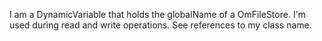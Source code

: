 I am a DynamicVariable that holds the globalName of a OmFileStore. I'm used during read and write operations. See references to my class name.